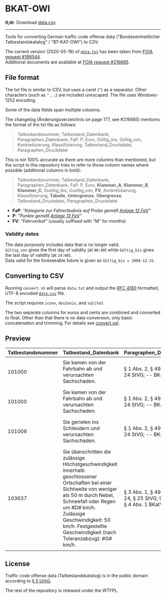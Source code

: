 # BKAT-OWI

**tl;dr**: Download [data.csv](data.csv).

---

Tools for converting German traffic code offense data ("Bundeseinheitlicher Tatbestandskatalog" / "BT-KAT-OWI") to CSV.

The current version (2020-05-18) of [`data.txt`](data.txt) has been taken from [FOIA request #189544](https://fragdenstaat.de/a/189544).  
Additional documents are available at [FOIA request #216685](https://fragdenstaat.de/a/216685).

## File format

The txt file is similar to CSV, but uses a caret (`^`) as a separator. Other characters (such as `"` `,` `;`) are included unescaped. The file uses Windows-1252 encoding.

Some of the data fields span multiple columns.

The changelog (Änderungsverzeichnis on page 177, see #216685) mentions the format of the txt file as follows:

> Tatbestandsnummer, Tatbestand_Datenbank, Paragraphen_Datenbank, FaP, P, Euro, Gültig_bis, Gültig_von, Konkretisierung, Klassifizierung, Tatbestand_Druckdatei, Paragraphen_Druckdatei

This is not 100% accurate as there are more columns than mentioned, but the script in this repository tries to refer to those column names where possible (additional columns in bold):

> Tatbestandsnummer, Tatbestand_Datenbank, Paragraphen_Datenbank, FaP, P, Euro, **Klammer_A**, **Klammer_B**, **Klammer_C**, Gueltig_bis, Gueltig_von, **FV**, Konkretisierung, Klassifizierung, **Tabelle**, **Untergrenze**, **Obergrenze**, Tatbestand_Druckdatei, Paragraphen_Druckdatei

- **FaP**: *"Kategorie zur Fahrerlaubnis auf Probe gemäß [Anlage 12 FeV](https://www.gesetze-im-internet.de/fev_2010/anlage_12.html)"*
- **P**: *"Punkte gemäß [Anlage 13 FeV](https://www.gesetze-im-internet.de/fev_2010/anlage_13.html)"*
- **FV**: *"Fahrverbot"* (usually suffixed with "M" for months)

### Validity dates

The data purposely includes data that is no longer valid.  
`Gültig_von` gives the first day of validity (at `00:00`) while `Gültig_bis` gives the last day of validity (at `24:00`).  
Data valid for the foreseeable future is given as `Gültig_bis = 2099-12-31`.

## Converting to CSV

Running `convert.sh` will parse `data.txt` and output the [RFC 4180](https://tools.ietf.org/html/rfc4180) formatted, UTF-8 encoded [`data.csv`](data.csv) file.

The script requires `iconv`, `dos2unix`, and `sqlite3`.

The two separate columns for euros and cents are combined and converted to float. Other than that there is no data conversion, only basic concatenation and trimming. For details see [convert.sql](convert.sql).

## Preview


| Tatbestandsnummer | Tatbestand_Datenbank                                                                                                                                                                                                                                                                  | Paragraphen_Datenbank                                              | FaP | P | Euro | Klammer_A  | Klammer_B | Klammer_C    | Gueltig_bis | Gueltig_von | FV  | Konkretisierung | Klassifizierung | Tabelle | Untergrenze | Obergrenze | Tatbestand_Druckdatei                                                                                                                                                                                                                                                                                                                                                     | Paragraphen_Druckdatei                                             |
|:------------------|:--------------------------------------------------------------------------------------------------------------------------------------------------------------------------------------------------------------------------------------------------------------------------------------|:-------------------------------------------------------------------|:----|:--|:-----|:-----------|:----------|:-------------|:------------|:------------|:----|:----------------|:----------------|:--------|:------------|:-----------|:--------------------------------------------------------------------------------------------------------------------------------------------------------------------------------------------------------------------------------------------------------------------------------------------------------------------------------------------------------------------------|:-------------------------------------------------------------------|
| 101000            | Sie kamen von der Fahrbahn ab und verursachten Sachschaden.                                                                                                                                                                                                                           | § 1 Abs. 2, § 49 StVO; § 24 StVG; -- BKat                          | B   | 1 | 35.0 |            |           |              | 2014-04-30  | 2002-01-01  |     |                 | 4               |         |             |            | <pre><code>Sie kamen von der Fahrbahn ab und verursachten Sachschaden.</pre></code>                                                                                                                                                                                                                                                                                       | § 1 Abs. 2, § 49 StVO; § 24 StVG; -- BKat                          |
| 101000            | Sie kamen von der Fahrbahn ab und verursachten Sachschaden.                                                                                                                                                                                                                           | § 1 Abs. 2, § 49 StVO; § 24 StVG; -- BKat                          |     | 0 | 35.0 |            |           |              | 2099-12-31  | 2014-05-01  |     |                 | 4               |         |             |            | <pre><code>Sie kamen von der Fahrbahn ab und verursachten Sachschaden.</pre></code>                                                                                                                                                                                                                                                                                       | § 1 Abs. 2, § 49 StVO; § 24 StVG; -- BKat                          |
| 101006            | Sie gerieten ins Schleudern und verursachten Sachschaden.                                                                                                                                                                                                                             | § 1 Abs. 2, § 49 StVO; § 24 StVG; -- BKat                          | B   | 1 | 35.0 |            |           |              | 2014-04-30  | 2002-01-01  |     |                 | 4               |         |             |            | <pre><code>Sie gerieten ins Schleudern und verursachten Sachschaden.</pre></code>                                                                                                                                                                                                                                                                                         | § 1 Abs. 2, § 49 StVO; § 24 StVG; -- BKat                          |
| 103637            | Sie überschritten die zulässige Höchstgeschwindigkeit innerhalb geschlossener Ortschaften bei einer Sichtweite von weniger als 50 m durch Nebel, Schneefall oder Regen um #D# km/h. Zulässige Geschwindigkeit: 50 km/h. Festgestellte Geschwindigkeit (nach Toleranzabzug): #G# km/h. | § 3 Abs. 1, § 49 StVO; § 24, § 25 StVG; 9.1 BKat; § 4 Abs. 1 BKatV | A   | 1 | 95.0 | (Lkw usw.) |           | Tab.: 703000 | 2099-12-31  | 2020-04-28  | 1 M |                 | 6               | 703000  | 000021      | 000025     | <pre><code>Sie überschritten die zulässige Höchstgeschwindigkeit innerhalb↵<div></div>geschlossener Ortschaften bei einer Sichtweite von weniger als 50 m↵<div></div>durch Nebel, Schneefall oder Regen um ... (von 21 - 25) km/h.↵<div></div>Zulässige Geschwindigkeit: 50 km/h.↵<div></div>Festgestellte Geschwindigkeit (nach Toleranzabzug): *)... km/h.</pre></code> | § 3 Abs. 1, § 49 StVO; § 24, § 25 StVG; 9.1 BKat; § 4 Abs. 1 BKatV |


## License

Traffic code offense data (Tatbestandskatalog) is in the public domain according to [§ 5 UrhG](https://www.gesetze-im-internet.de/urhg/__5.html).

The rest of the repository is released under the WTFPL.

